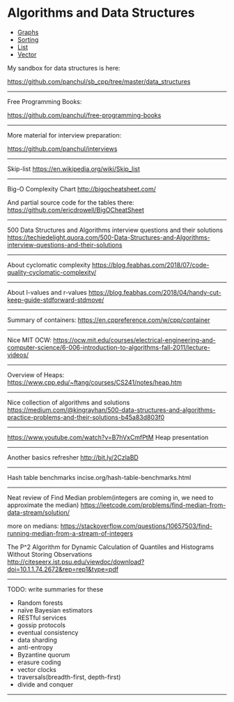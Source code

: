 
# Algorithms and Data Structures

- [Graphs](Graphs.md)
- [Sorting](Sorting.md)
- [List](List.md)
- [Vector](Vector.md)


My sandbox for data structures is here:

https://github.com/panchul/sb_cpp/tree/master/data_structures

---

Free Programming Books:

https://github.com/panchul/free-programming-books

---

More material for interview preparation:

https://github.com/panchul/interviews

---

Skip-list
https://en.wikipedia.org/wiki/Skip_list

---

Big-O Complexity Chart
http://bigocheatsheet.com/

And partial source code for the tables there:
https://github.com/ericdrowell/BigOCheatSheet

---

500 Data Structures and Algorithms interview questions and their solutions
https://techiedelight.quora.com/500-Data-Structures-and-Algorithms-interview-questions-and-their-solutions

---

About cyclomatic complexity
https://blog.feabhas.com/2018/07/code-quality-cyclomatic-complexity/

---

About l-values and r-values
https://blog.feabhas.com/2018/04/handy-cut-keep-guide-stdforward-stdmove/

---

Summary of containers:
https://en.cppreference.com/w/cpp/container

---

Nice MIT OCW:
https://ocw.mit.edu/courses/electrical-engineering-and-computer-science/6-006-introduction-to-algorithms-fall-2011/lecture-videos/

---

Overview of Heaps: 
https://www.cpp.edu/~ftang/courses/CS241/notes/heap.htm

---

Nice collection of algorithms and solutions
https://medium.com/@kingrayhan/500-data-structures-and-algorithms-practice-problems-and-their-solutions-b45a83d803f0

---

https://www.youtube.com/watch?v=B7hVxCmfPtM Heap presentation

---

Another basics refresher 
http://bit.ly/2CzlaBD

---

Hash table benchmarks
incise.org/hash-table-benchmarks.html

---

Neat review of Find Median problem(integers are coming in, we need to approximate the median)
https://leetcode.com/problems/find-median-from-data-stream/solution/

more on medians:
https://stackoverflow.com/questions/10657503/find-running-median-from-a-stream-of-integers

The P^2 Algorithm for Dynamic Calculation of Quantiles and Histograms Without Storing Observations 
http://citeseerx.ist.psu.edu/viewdoc/download?doi=10.1.1.74.2672&rep=rep1&type=pdf

---

TODO: write summaries for these
 
- Random forests
- naïve Bayesian estimators
- RESTful services
- gossip protocols
- eventual consistency
- data sharding
- anti-entropy
- Byzantine quorum
- erasure coding
- vector clocks
- traversals(breadth-first, depth-first)
- divide and conquer

---
